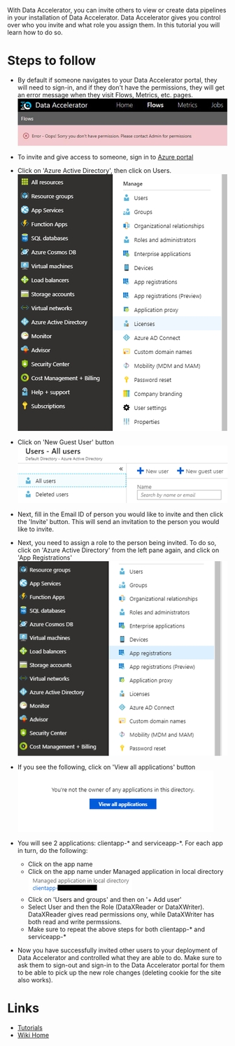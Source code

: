 With Data Accelerator, you can invite others to view or create data pipelines in your installation of Data Accelerator. Data Accelerator gives you control over who you invite and what role you assign them. In this tutorial you will learn how to do so.

# Steps to follow
- By default if someone navigates to your Data Accelerator portal, they will need to sign-in, and if they don't have the permissions, they will get an error message when they visit Flows, Metrics, etc. pages. <br/>
![error](./tutorials/images/error.PNG)<br/>

- To invite and give access to someone, sign in to [Azure portal](https://portal.azure.come)

- Click on 'Azure Active Directory', then click on Users.<br/>
![invite](./tutorials/images/aad1.PNG)<br/>

- Click on 'New Guest User' button<br/>
![invite](./tutorials/images/aad2.PNG)<br/>

- Next, fill in the Email ID of person you would like to invite and then click the 'Invite' button. This will send an invitation to the person you would like to invite.

- Next, you need to assign a role to the person being invited. To do so, click on 'Azure Active Directory' from the left pane again, and click on 'App Registrations'<br/>
![invite](./tutorials/images/aad3.PNG)<br/>

- If you see the following, click on 'View all applications' button<br/>
![invite](./tutorials/images/aad4.PNG)<br/>

- You will see 2 applications: clientapp-* and serviceapp-*. For each app in turn, do the following:
    - Click on the app name
    - Click on the app name under Managed application in local directory<br/>
![invite](./tutorials/images/aad5.png)<br/>
    - Click on 'Users and groups' and then on '+ Add user'
    - Select User and then the Role (DataXReader or DataXWriter). DataXReader gives read permissions ony, while DataXWriter has both read and write permssions.
    - Make sure to repeat the above steps for both clientapp-* and serviceapp-*

- Now you have successfully invited other users to your deployment of Data Accelerator and controlled what they are able to do. Make sure to ask them to sign-out and sign-in to the Data Accelerator portal for them to be able to pick up the new role changes (deleting cookie for the site also works).

# Links
* [Tutorials](Tutorials)
* [Wiki Home](Home) 